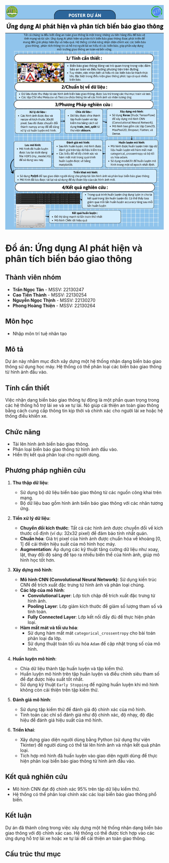 ![poster](poster.png)

# Đồ án: Ứng dụng AI phát hiện và phân tích biển báo giao thông

## Thành viên nhóm
- **Trần Ngọc Tân** - MSSV: 22130247
- **Cao Tiến Thành** - MSSV: 22130254
- **Nguyễn Ngọc Thịnh** - MSSV: 22130270
- **Phong Hoàng Thiện** - MSSV: 22130264

## Môn học
- Nhập môn trí tuệ nhân tạo

## Mô tả
Dự án này nhằm mục đích xây dựng một hệ thống nhận dạng biển báo giao thông sử dụng học máy. Hệ thống có thể phân loại các biển báo giao thông từ hình ảnh đầu vào.

## Tính cần thiết
Việc nhận dạng biển báo giao thông tự động là một phần quan trọng trong các hệ thống hỗ trợ lái xe và xe tự lái. Nó giúp cải thiện an toàn giao thông bằng cách cung cấp thông tin kịp thời và chính xác cho người lái xe hoặc hệ thống điều khiển xe.

## Chức năng
- Tải lên hình ảnh biển báo giao thông.
- Phân loại biển báo giao thông từ hình ảnh đầu vào.
- Hiển thị kết quả phân loại cho người dùng.

## Phương pháp nghiên cứu
1. **Thu thập dữ liệu**:
    - Sử dụng bộ dữ liệu biển báo giao thông từ các nguồn công khai trên mạng.
    - Bộ dữ liệu bao gồm hình ảnh biển báo giao thông với các nhãn tương ứng.

2. **Tiền xử lý dữ liệu**:
    - **Chuyển đổi kích thước**: Tất cả các hình ảnh được chuyển đổi về kích thước cố định (ví dụ: 32x32 pixel) để đảm bảo tính nhất quán.
    - **Chuẩn hóa**: Giá trị pixel của hình ảnh được chuẩn hóa về khoảng [0, 1] để cải thiện hiệu suất của mô hình học máy.
    - **Augmentation**: Áp dụng các kỹ thuật tăng cường dữ liệu như xoay, lật, thay đổi độ sáng để tạo ra nhiều biến thể của hình ảnh, giúp mô hình học tốt hơn.

3. **Xây dựng mô hình**:
    - **Mô hình CNN (Convolutional Neural Network)**: Sử dụng kiến trúc CNN để trích xuất đặc trưng từ hình ảnh và phân loại chúng.
    - **Các lớp của mô hình**:
        - **Convolutional Layer**: Lớp tích chập để trích xuất đặc trưng từ hình ảnh.
        - **Pooling Layer**: Lớp giảm kích thước để giảm số lượng tham số và tính toán.
        - **Fully Connected Layer**: Lớp kết nối đầy đủ để thực hiện phân loại.
    - **Hàm mất mát và tối ưu hóa**:
        - Sử dụng hàm mất mát `categorical_crossentropy` cho bài toán phân loại đa lớp.
        - Sử dụng thuật toán tối ưu hóa `Adam` để cập nhật trọng số của mô hình.

4. **Huấn luyện mô hình**:
    - Chia dữ liệu thành tập huấn luyện và tập kiểm thử.
    - Huấn luyện mô hình trên tập huấn luyện và điều chỉnh siêu tham số để đạt được hiệu suất tốt nhất.
    - Sử dụng kỹ thuật `Early Stopping` để ngừng huấn luyện khi mô hình không còn cải thiện trên tập kiểm thử.

5. **Đánh giá mô hình**:
    - Sử dụng tập kiểm thử để đánh giá độ chính xác của mô hình.
    - Tính toán các chỉ số đánh giá như độ chính xác, độ nhạy, độ đặc hiệu để đánh giá hiệu suất của mô hình.

6. **Triển khai**:
    - Xây dựng giao diện người dùng bằng Python (sử dụng thư viện Tkinter) để người dùng có thể tải lên hình ảnh và nhận kết quả phân loại.
    - Tích hợp mô hình đã huấn luyện vào giao diện người dùng để thực hiện phân loại biển báo giao thông từ hình ảnh đầu vào.

## Kết quả nghiên cứu
- Mô hình CNN đạt độ chính xác 95% trên tập dữ liệu kiểm thử.
- Hệ thống có thể phân loại chính xác các loại biển báo giao thông phổ biến.

## Kết luận
Dự án đã thành công trong việc xây dựng một hệ thống nhận dạng biển báo giao thông với độ chính xác cao. Hệ thống có thể được tích hợp vào các ứng dụng hỗ trợ lái xe hoặc xe tự lái để cải thiện an toàn giao thông.

## Cấu trúc thư mục


